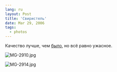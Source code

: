 ```yaml
---
lang: ru
layout: Post
title: 'Свиристель'
date: Mar 29, 2006
tags:
  - photos
---
```


Качество лучше, чем [было](http://birdwatcher.ru/blog/228/ "Свиристель"), но всё равно ужасное.

![MG-2910.jpg](upload://MG-2910.jpg)

![MG-2914.jpg](upload://MG-2914.jpg)

